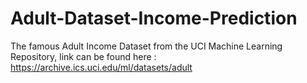 # Adult-Dataset-Income-Prediction

The famous Adult Income Dataset from the UCI Machine Learning Repository, link can be found here : https://archive.ics.uci.edu/ml/datasets/adult
